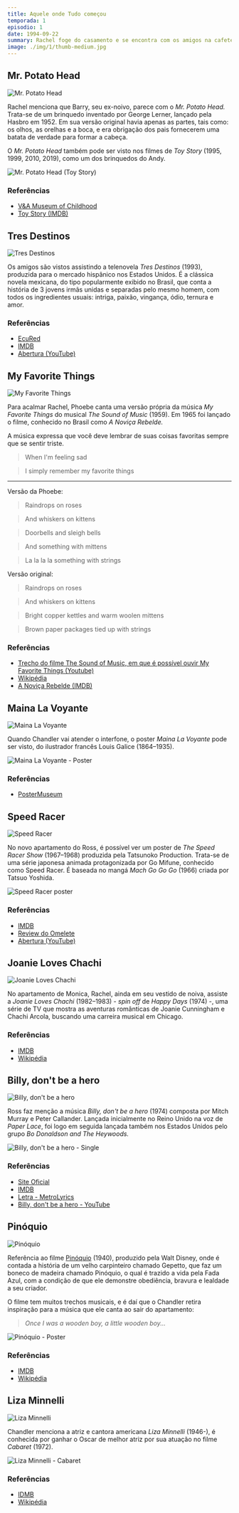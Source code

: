 ```yaml
---
title: Aquele onde Tudo começou
temporada: 1
episodio: 1
date: 1994-09-22
summary: Rachel foge do casamento e se encontra com os amigos na cafeteria. Ross está deprimido com seu divórcio, mas continua apaixonado por Rachel.
image: ./img/1/thumb-medium.jpg
---
```


## Mr. Potato Head

![Mr. Potato Head](./img/1/mr-potato-head.png)

<cena>
  <rachel
    original="- [...] and that's when it hit me: How much Barry looks like Mr. Potato Head."
    traducao="- [...] e me dei conta: O quanto Barry se parece com o Mr. Potato Head."
  ></rachel>
</cena>

Rachel menciona que Barry, seu ex-noivo, parece com o *Mr. Potato Head.* Trata-se
de um brinquedo inventado por George Lerner, lançado pela Hasbro em 1952. Em sua
versão original havia apenas as partes, tais como: os olhos, as orelhas e a boca,
e era obrigação dos pais fornecerem uma batata de verdade para formar a cabeça.

O *Mr. Potato Head* também pode ser visto nos filmes de *Toy Story* (1995, 1999,
2010, 2019), como um dos brinquedos do Andy.

![Mr. Potato Head (Toy Story)](./img/1/mr-potato-head-toy-story.jpg)

### Referências

- [V&A Museum of Childhood](https://www.vam.ac.uk/moc/collections/mr-potato-head/)
- [Toy Story (IMDB)](https://www.imdb.com/title/tt0114709/)

## Tres Destinos

![Tres Destinos](./img/1/tres-destinos.png)

Os amigos são vistos assistindo a telenovela *Tres Destinos* (1993), produzida para o
mercado hispânico nos Estados Unidos. É a clássica novela mexicana, do tipo
popularmente exibido no Brasil, que conta a história de 3 jovens irmãs unidas
e separadas pelo mesmo homem, com todos os ingredientes usuais: intriga, paixão,
vingança, ódio, ternura e amor.

### Referências

- [EcuRed](https://www.ecured.cu/Tres_destinos_(Telenovela))
- [IMDB](https://www.imdb.com/title/tt0211876/)
- [Abertura (YouTube)](https://www.youtube.com/watch?v=kfIk131FZxU)

## My Favorite Things

![My Favorite Things](./img/1/my-favorite-things.png)

Para acalmar Rachel, Phoebe canta uma versão própria da música *My Favorite Things*
do musical *The Sound of Music* (1959). Em 1965 foi lançado o filme, conhecido no Brasil
como *A Noviça Rebelde.*

A música expressa que você deve lembrar de suas coisas favoritas sempre que se
sentir triste.

> When I'm feeling sad

> I simply remember my favorite things

---

Versão da Phoebe:

> Raindrops on roses

> And whiskers on kittens

> Doorbells and sleigh bells

> And something with mittens

> La la la la something with strings

Versão original:

> Raindrops on roses

> And whiskers on kittens

> Bright copper kettles and warm woolen mittens

> Brown paper packages tied up with strings

<cena>
  <phoebe
    original="- I helped."
    traducao="- Eu ajudei."
  ></phoebe>
</cena>

### Referências

- [Trecho do filme The Sound of Music, em que é possível ouvir My Favorite Things (Youtube)](https://www.youtube.com/watch?v=DGABqdbtQnA)
- [Wikipédia](https://en.wikipedia.org/wiki/My_Favorite_Things_(song))
- [A Noviça Rebelde (IMDB)](https://www.imdb.com/title/tt0059742/)

## Maina La Voyante

![Maina La Voyante](./img/1/maina-la-voyante.png)

Quando Chandler vai atender o interfone, o poster *Maina La Voyante*
pode ser visto, do ilustrador francês Louis Galice (1864–1935).

![Maina La Voyante - Poster](./img/1/maina-la-voyante-poster.jpg "Maina La Voyante - Poster")

### Referências

- [PosterMuseum](https://postermuseum.com/products/maina-la-voyante)

## Speed Racer

![Speed Racer](./img/1/speed-racer.png)

No novo apartamento do Ross, é possível ver um poster de *The Speed Racer Show*
(1967–1968) produzida pela Tatsunoko Production. Trata-se de uma série japonesa
animada protagonizada por Go Mifune, conhecido como Speed Racer. É baseada no mangá
*Mach Go Go Go* (1966) criada por Tatsuo Yoshida.

![Speed Racer poster](./img/1/speed-racer-poster.jpeg)

### Referências

- [IMDB](https://www.imdb.com/title/tt0061300/)
- [Review do Omelete](https://www.omelete.com.br/series-tv/lembra-desse-speed-racer-a-serie-original)
- [Abertura (YouTube)](https://www.youtube.com/watch?v=suCm1w_KTiY)

## Joanie Loves Chachi

![Joanie Loves Chachi](./img/1/joanie-loves-chachi.png)

<cena>
  <rachel
    original="- But Joanie loved Chachi. That's the difference."
    traducao="- Mas Joanie ama Chachi. Essa é a diferença."
  ></rachel>
</cena>

No apartamento de Monica, Rachel, ainda em seu vestido de noiva, assiste a
*Joanie Loves Chachi* (1982–1983) - *spin off* de *Happy Days* (1974) -, uma série de
TV que mostra as aventuras românticas de Joanie Cunningham e Chachi Arcola,
buscando uma carreira musical em Chicago.

### Referências

- [IMDB](https://www.imdb.com/title/tt0083433/)
- [Wikipédia](https://en.wikipedia.org/wiki/Joanie_Loves_Chachi)

## Billy, don't be a hero

![Billy, don't be a hero](./img/1/billy-dont-be-a-hero.png)

<cena>
  <ross
    original="- Do the words, 'Billy, don't be a hero', mean anything to you?"
    traducao="- As palavras, 'Billy, don't be a hero', significam alguma coisa pra vocês?"
  ></ross>
</cena>

Ross faz menção a música *Billy, don't be a hero* (1974) composta por
Mitch Murray e Peter Callander. Lançada inicialmente no Reino Unido na voz de
*Paper Lace*, foi logo em seguida lançada também nos Estados Unidos pelo grupo
*Bo Donaldson and The Heywoods.*

![Billy, don't be a hero - Single](./img/1/billy-dont-be-a-hero-single.jpg)

### Referências

- [Site Oficial](http://www.bodonaldson.net/)
- [IMDB](https://en.wikipedia.org/wiki/Billy_Don%27t_Be_a_Hero)
- [Letra - MetroLyrics](https://www.metrolyrics.com/billy-dont-be-a-hero-lyrics-paper-lace.html)
- [Billy, don't be a hero - YouTube](https://www.youtube.com/watch?v=1qlK9TJvuSk)

## Pinóquio

![Pinóquio](./img/1/pinocchio.png)

<cena>
    <monica
        original="- Wait, unless you happened to catch the Reruns' production of Pinocchio."
        traducao="- Espera, a não ser que tenha visto a refilmagem do Pinóquio."
    ></monica>
    <chandler
        original="- Look, Gepetto, I'm a real live boy."
        traducao="- Olha, Gepetto, sou um menino de verdade."
    ></chandler>
</cena>

Referência ao filme [Pinóquio](https://www.imdb.com/title/tt0032910/) (1940),
produzido pela Walt Disney, onde é contada a história de um velho carpinteiro chamado Gepetto,
que faz um boneco de madeira chamado Pinóquio, o qual é trazido a vida pela Fada Azul,
com a condição de que ele demonstre obediência, bravura e lealdade a seu criador.

O filme tem muitos trechos musicais, e é daí que o Chandler retira inspiração para a música
que ele canta ao sair do apartamento:

> _Once I was a wooden boy, a little wooden boy..._

![Pinóquio - Poster](./img/1/pinocchio-poster.jpg)

### Referências

- [IMDB](https://www.imdb.com/title/tt0032910/)
- [Wikipédia](https://pt.wikipedia.org/wiki/Pin%C3%B3quio_(filme))

## Liza Minnelli

![Liza Minnelli](./img/1/liza-minnelli.png)

<cena>
  <chandler
    original="- Kids, new dream. I'm in Las Vegas. I'm Liza Minnelli."
    traducao="- Crianças, novo sonho. Tô em Las Vegas. Eu sou Liza Minelli."
  ></chandler>
</cena>

Chandler menciona a atriz e cantora americana *Liza Minnelli* (1946-), é conhecida
por ganhar o Oscar de melhor atriz por sua atuação no filme *Cabaret* (1972).

![Liza Minnelli - Cabaret](./img/1/liza-minnelli-cabaret.jpg)

### Referências

- [IDMB](https://www.imdb.com/name/nm0591485/)
- [Wikipédia](https://pt.wikipedia.org/wiki/Liza_Minnelli)
